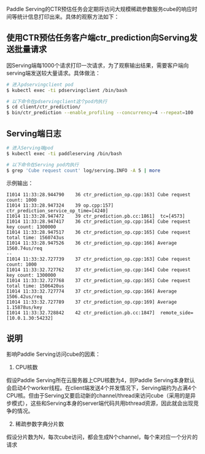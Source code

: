 Paddle Serving的CTR预估任务会定期将访问大规模稀疏参数服务cube的响应时间等统计信息打印出来。具体的观察方法如下：

## 使用CTR预估任务客户端ctr_prediction向Serving发送批量请求

因Serving端每1000个请求打印一次请求，为了观察输出结果，需要客户端向serving端发送较大量请求。具体做法：

```bash
# 进入pdservingclient pod
$ kubectl exec -ti pdservingclient /bin/bash

# 以下命令在pdservingclient这个pod内执行
$ cd client/ctr_prediction/
$ bin/ctr_prediction --enable_profiling --concurrency=4 --repeat=100
```

## Serving端日志

```bash
# 进入Serving端pod
$ kubectl exec -ti paddleserving /bin/bash

# 以下命令在Serving pod内执行
$ grep 'Cube request count' log/serving.INFO -A 5 | more
```

示例输出：
```
I1014 11:33:28.944790    36 ctr_prediction_op.cpp:163] Cube request count: 1000
I1014 11:33:28.947324    39 op.cpp:157]  ctr_prediction_service_op_time=[4240]
I1014 11:33:28.947472    39 ctr_prediction.pb.cc:1861]  tc=[4573]
I1014 11:33:28.947417    36 ctr_prediction_op.cpp:164] Cube request key count: 1300000
I1014 11:33:28.947517    36 ctr_prediction_op.cpp:165] Cube request total time: 1560743us
I1014 11:33:28.947526    36 ctr_prediction_op.cpp:166] Average 1560.74us/req
--
I1014 11:33:32.727739    37 ctr_prediction_op.cpp:163] Cube request count: 1000
I1014 11:33:32.727762    37 ctr_prediction_op.cpp:164] Cube request key count: 1300000
I1014 11:33:32.727768    37 ctr_prediction_op.cpp:165] Cube request total time: 1506420us
I1014 11:33:32.727774    37 ctr_prediction_op.cpp:166] Average 1506.42us/req
I1014 11:33:32.727789    37 ctr_prediction_op.cpp:169] Average 1.15878us/key
I1014 11:33:32.728842    42 ctr_prediction.pb.cc:1847]  remote_side=[10.0.1.30:54232]
```

## 说明

影响Paddle Serving访问cube的因素：

1) CPU核数

假设Paddle Serving所在云服务器上CPU核数为4，则Paddle Serving本身默认会启动4个worker线程。在client端发送4个并发情况下，Serving端约为占满4个CPU核。但由于Serving又要启动新的channel/thread来访问cube（采用的是异步模式），这些和Serving本身的server端代码共用bthread资源，因此就会出现竞争的情况。

2) 稀疏参数字典分片数

假设分片数为N，每次cube访问，都会生成N个channel，每个来对应一个分片的请求

